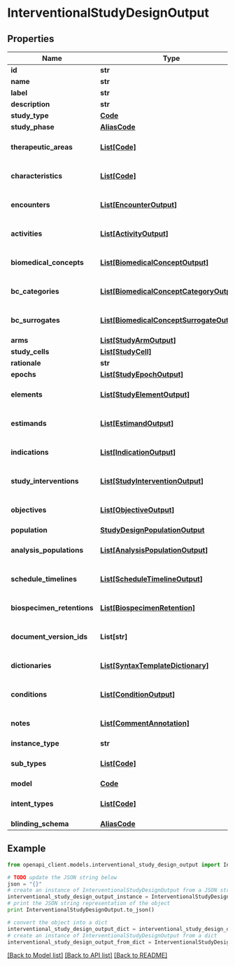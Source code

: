 # InterventionalStudyDesignOutput


## Properties
Name | Type | Description | Notes
------------ | ------------- | ------------- | -------------
**id** | **str** |  | 
**name** | **str** |  | 
**label** | **str** |  | [optional] 
**description** | **str** |  | [optional] 
**study_type** | [**Code**](Code.md) |  | [optional] 
**study_phase** | [**AliasCode**](AliasCode.md) |  | [optional] 
**therapeutic_areas** | [**List[Code]**](Code.md) |  | [optional] [default to []]
**characteristics** | [**List[Code]**](Code.md) |  | [optional] [default to []]
**encounters** | [**List[EncounterOutput]**](EncounterOutput.md) |  | [optional] [default to []]
**activities** | [**List[ActivityOutput]**](ActivityOutput.md) |  | [optional] [default to []]
**biomedical_concepts** | [**List[BiomedicalConceptOutput]**](BiomedicalConceptOutput.md) |  | [optional] [default to []]
**bc_categories** | [**List[BiomedicalConceptCategoryOutput]**](BiomedicalConceptCategoryOutput.md) |  | [optional] [default to []]
**bc_surrogates** | [**List[BiomedicalConceptSurrogateOutput]**](BiomedicalConceptSurrogateOutput.md) |  | [optional] [default to []]
**arms** | [**List[StudyArmOutput]**](StudyArmOutput.md) |  | 
**study_cells** | [**List[StudyCell]**](StudyCell.md) |  | 
**rationale** | **str** |  | 
**epochs** | [**List[StudyEpochOutput]**](StudyEpochOutput.md) |  | 
**elements** | [**List[StudyElementOutput]**](StudyElementOutput.md) |  | [optional] [default to []]
**estimands** | [**List[EstimandOutput]**](EstimandOutput.md) |  | [optional] [default to []]
**indications** | [**List[IndicationOutput]**](IndicationOutput.md) |  | [optional] [default to []]
**study_interventions** | [**List[StudyInterventionOutput]**](StudyInterventionOutput.md) |  | [optional] [default to []]
**objectives** | [**List[ObjectiveOutput]**](ObjectiveOutput.md) |  | [optional] [default to []]
**population** | [**StudyDesignPopulationOutput**](StudyDesignPopulationOutput.md) |  | [optional] 
**analysis_populations** | [**List[AnalysisPopulationOutput]**](AnalysisPopulationOutput.md) |  | [optional] [default to []]
**schedule_timelines** | [**List[ScheduleTimelineOutput]**](ScheduleTimelineOutput.md) |  | [optional] [default to []]
**biospecimen_retentions** | [**List[BiospecimenRetention]**](BiospecimenRetention.md) |  | [optional] [default to []]
**document_version_ids** | **List[str]** |  | [optional] [default to []]
**dictionaries** | [**List[SyntaxTemplateDictionary]**](SyntaxTemplateDictionary.md) |  | [optional] [default to []]
**conditions** | [**List[ConditionOutput]**](ConditionOutput.md) |  | [optional] [default to []]
**notes** | [**List[CommentAnnotation]**](CommentAnnotation.md) |  | [optional] [default to []]
**instance_type** | **str** |  | 
**sub_types** | [**List[Code]**](Code.md) |  | [optional] [default to []]
**model** | [**Code**](Code.md) |  | 
**intent_types** | [**List[Code]**](Code.md) |  | [optional] [default to []]
**blinding_schema** | [**AliasCode**](AliasCode.md) |  | [optional] 

## Example

```python
from openapi_client.models.interventional_study_design_output import InterventionalStudyDesignOutput

# TODO update the JSON string below
json = "{}"
# create an instance of InterventionalStudyDesignOutput from a JSON string
interventional_study_design_output_instance = InterventionalStudyDesignOutput.from_json(json)
# print the JSON string representation of the object
print InterventionalStudyDesignOutput.to_json()

# convert the object into a dict
interventional_study_design_output_dict = interventional_study_design_output_instance.to_dict()
# create an instance of InterventionalStudyDesignOutput from a dict
interventional_study_design_output_from_dict = InterventionalStudyDesignOutput.from_dict(interventional_study_design_output_dict)
```
[[Back to Model list]](../README.md#documentation-for-models) [[Back to API list]](../README.md#documentation-for-api-endpoints) [[Back to README]](../README.md)


